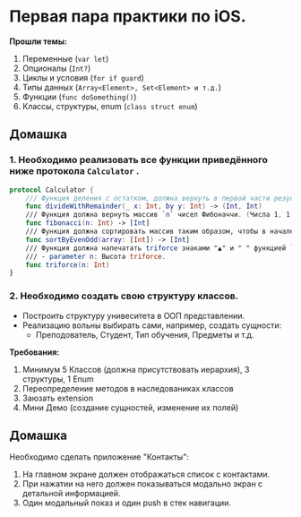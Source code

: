 # Первая пара практики по iOS.

**Прошли темы:**

1. Переменные (`var let`)
2. Опционалы (`Int?`)
3. Циклы и условия (`for if guard`)
4. Типы данных (`Array<Element>, Set<Element> и т.д.`)
5. Функции (`func doSomething()`)
6. Классы, структуры, enum (`class struct enum`)

## Домашка
### 1. Необходимо реализовать все функции приведённого ниже протокола `Calculator` .

``` swift
protocol Calculator {
    /// Функция деления с остатком, должна вернуть в первой части результат деления, во второй части остаток.
    func divideWithRemainder(_ x: Int, by y: Int) -> (Int, Int)
    /// Функция должна вернуть массив `n` чисел Фибоначчи. (Числа 1, 1, 2, 3, 5, 8 и т.д.)
    func fibonacci(n: Int) -> [Int]
    /// Функция должна сортировать массив таким образом, чтобы в начале массива были нечётные числа, а в конце — чётные. Сортировать сами числа внутри чётных-нечётных необязательно. 
    func sortByEvenOdd(array: [Int]) -> [Int]
    /// Функция должна напечатать triforce знаками "▲" и " " функцией `print`.
    /// - parameter n: Высота triforce.
    func triforce(n: Int)
}
```

### 2. Необходимо создать свою структуру классов.

- Построить структуру унивеситета в ООП представлении.
- Реализацию вольны выбирать сами, например, создать сущности:
  - Преподователь, Студент, Тип обучения, Предметы и т.д.

**Требования:**

1. Минимум 5 Классов (должна присутствовать иерархия), 3 структуры, 1 Enum
2. Переопределение методов в наследованиках классов
3. Заюзать extension 
4. Мини Демо (создание сущностей, изменение их полей) 




## Домашка 

Необходимо сделать приложение "Контакты": 
1. На главном экране должен отображаться список с контактами.
2. При нажатии на него должен показываться модально экран с детальной информацией.
3. Один модальный показ и один push в стек навигации.
